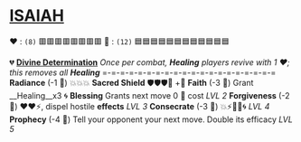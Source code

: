 # [**__ISAIAH__**](<https://youtu.be/MJDn70jh1V0>)
:heart: : `(8)`    :red_square::red_square::red_square::red_square::red_square::red_square::red_square::red_square: 
:large_blue_diamond: : `(12)` :blue_square::blue_square::blue_square::blue_square::blue_square::blue_square::blue_square::blue_square::blue_square::blue_square::blue_square::blue_square: 

:broken_heart: [**Divine Determination**](https://media.discordapp.net/attachments/1056365502101979146/1168052056641261618/Isaiah.jpg?ex=65505c3f&is=653de73f&hm=ca0536fea7d074055e570e8dc25356ecef9a9ee0b15c50dcced0f23b131e94cc&=)
*Once per combat, __Healing__ players revive with 1 :heart:; this removes all __Healing__*
=-=-=-=-=-=-=-=-=-=-=-=-=-=-=-=-=-=-=-=
**Radiance** (-1 :large_blue_diamond:) :boom::boom::boom:
**Sacred Shield** :shield::shield::shield::twisted_rightwards_arrows: +:large_blue_diamond:
**Faith** (-3 :large_blue_diamond:) Grant __Healing__x3 :cyclone:
**Blessing** Grants next move 0 :large_blue_diamond: cost *LVL 2*
**Forgiveness** (-2 :large_blue_diamond:) :heart::heart::zap:, dispel hostile __effects__ *LVL 3*
**Consecrate** (-3 :large_blue_diamond:) :boom::zap::no_entry_sign::dart::cyclone: *LVL 4*
**Prophecy** (-4 :large_blue_diamond:) Tell your opponent your next move. Double its efficacy *LVL 5*